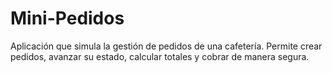 # Mini-Pedidos
Aplicación que simula la gestión de pedidos de una cafetería. Permite crear pedidos, avanzar su estado, calcular totales y cobrar de manera segura.
